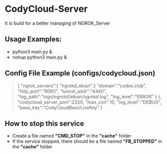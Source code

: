 # CodyCloud-Server
It is build for a better managing of NGROK_Server

## Usage Examples:
* python3 main.py &
* nohup python3 main.py &

## Config File Example (configs/codycloud.json)
>{
>  "ngrok_servers":{
>    "ngrokd_ebian":{
>      "domain":"codos.club",
>      "http_port":"8080",
>      "tunnel_addr":"4440",
>      "log_path":"logs/ngrokd/ebian/ngrokd.log",
>      "log_level":"ERROR"
>    }
>  },
>  "codycloud_server_port":2220,
>  "max_con":10,
>  "log_level":"DEBUG",
>  "base_key":"CodyCloudBasicLiveKey"
>}

## How to stop this service
- Create a file named **"CMD_STOP"** in the **"cache"** folder
- If the service stopped, there should be a file named **"FB_STOPPED"** in the **"cache"** folder
